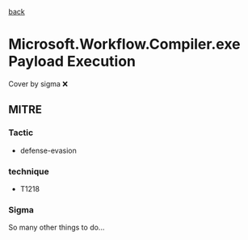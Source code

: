 [back](../index.md)
# Microsoft.Workflow.Compiler.exe Payload Execution
Cover by sigma :x: 

## MITRE
### Tactic
  - defense-evasion

### technique
  - T1218

### Sigma

 So many other things to do...